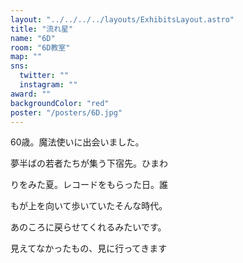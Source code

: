 ```yaml
---
layout: "../../../../layouts/ExhibitsLayout.astro"
title: "流れ星"
name: "6D"
room: "6D教室"
map: ""
sns:
  twitter: ""
  instagram: ""
award: ""
backgroundColor: "red"
poster: "/posters/6D.jpg"
---
```


60歳。魔法使いに出会いました。

夢半ばの若者たちが集う下宿先。ひまわ

りをみた夏。レコードをもらった日。誰

もが上を向いて歩いていたそんな時代。

あのころに戻らせてくれるみたいです。

見えてなかったもの、見に行ってきます
